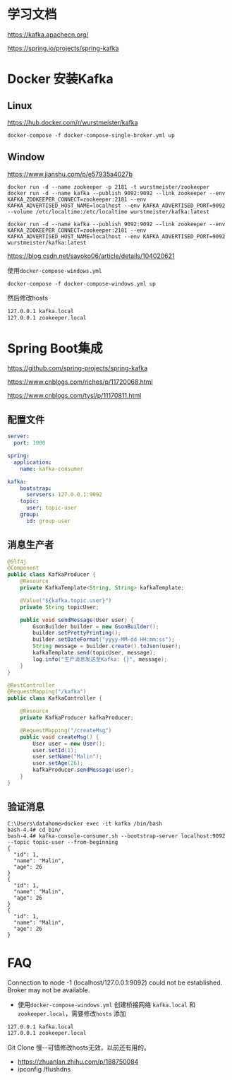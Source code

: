 # 学习文档

https://kafka.apachecn.org/

https://spring.io/projects/spring-kafka

# Docker 安装Kafka

## Linux

https://hub.docker.com/r/wurstmeister/kafka

```shell
docker-compose -f docker-compose-single-broker.yml up
```

## Window

https://www.jianshu.com/p/e57935a4027b

```shell
docker run -d --name zookeeper -p 2181 -t wurstmeister/zookeeper
docker run -d --name kafka --publish 9092:9092 --link zookeeper --env KAFKA_ZOOKEEPER_CONNECT=zookeeper:2181 --env KAFKA_ADVERTISED_HOST_NAME=localhost --env KAFKA_ADVERTISED_PORT=9092 --volume /etc/localtime:/etc/localtime wurstmeister/kafka:latest

```

```shell
docker run -d --name kafka --publish 9092:9092 --link zookeeper --env KAFKA_ZOOKEEPER_CONNECT=zookeeper:2181 --env KAFKA_ADVERTISED_HOST_NAME=localhost --env KAFKA_ADVERTISED_PORT=9092 wurstmeister/kafka:latest
```



https://blog.csdn.net/sayoko06/article/details/104020621

使用`docker-compose-windows.yml`

```shell
docker-compose -f docker-compose-windows.yml up
```

然后修改hosts

```tex
127.0.0.1 kafka.local
127.0.0.1 zookeeper.local
```



# Spring Boot集成

https://github.com/spring-projects/spring-kafka

https://www.cnblogs.com/riches/p/11720068.html

https://www.cnblogs.com/tysl/p/11170811.html

## 配置文件

```yaml
server:
  port: 1000

spring:
  application:
    name: kafka-consumer

kafka:
    bootstrap:
      servsers: 127.0.0.1:9092
    topic:
      user: topic-user
    group:
      id: group-user
```



## 消息生产者

```java
@Slf4j
@Component
public class KafkaProducer {
    @Resource
    private KafkaTemplate<String, String> kafkaTemplate;

    @Value("${kafka.topic.user}")
    private String topicUser;

    public void sendMessage(User user) {
        GsonBuilder builder = new GsonBuilder();
        builder.setPrettyPrinting();
        builder.setDateFormat("yyyy-MM-dd HH:mm:ss");
        String message = builder.create().toJson(user);
        kafkaTemplate.send(topicUser, message);
        log.info("生产消息发送至Kafka: {}", message);
    }
}
```



```java
@RestController
@RequestMapping("/kafka")
public class KafkaController {

    @Resource
    private KafkaProducer kafkaProducer;

    @RequestMapping("/createMsg")
    public void createMsg() {
        User user = new User();
        user.setId(1);
        user.setName("Malin");
        user.setAge(26);
        kafkaProducer.sendMessage(user);
    }
}
```



## 验证消息

```shell
C:\Users\datahome>docker exec -it kafka /bin/bash
bash-4.4# cd bin/
bash-4.4# kafka-console-consumer.sh --bootstrap-server localhost:9092 --topic topic-user --from-beginning
{
  "id": 1,
  "name": "Malin",
  "age": 26
}
{
  "id": 1,
  "name": "Malin",
  "age": 26
}
{
  "id": 1,
  "name": "Malin",
  "age": 26
}
```



# FAQ

Connection to node -1 (localhost/127.0.0.1:9092) could not be established. Broker may not be available.

- 使用`docker-compose-windows.yml` 创建桥接网络 `kafka.local` 和 `zookeeper.local`，需要修改`hosts` 添加

```tex
127.0.0.1 kafka.local
127.0.0.1 zookeeper.local
```



Git Clone 慢--可惜修改hosts无效，以前还有用的。

- https://zhuanlan.zhihu.com/p/188750084
- ipconfig /flushdns

